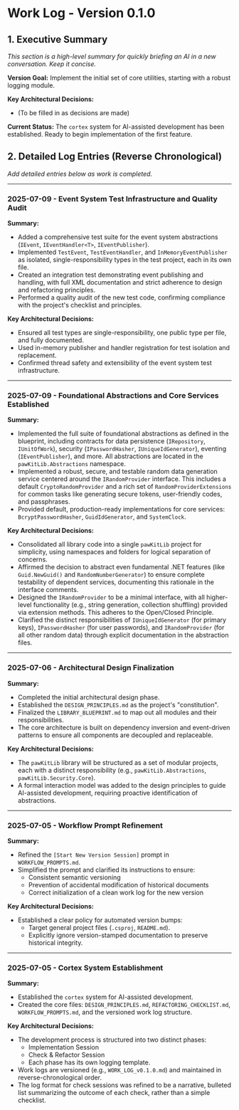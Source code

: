 ﻿# Work Log - Version 0.1.0

## 1. Executive Summary

*This section is a high-level summary for quickly briefing an AI in a new conversation. Keep it concise.*

**Version Goal:** Implement the initial set of core utilities, starting with a robust logging module.

**Key Architectural Decisions:**
- (To be filled in as decisions are made)

**Current Status:** The `cortex` system for AI-assisted development has been established. Ready to begin implementation of the first feature.

## 2. Detailed Log Entries (Reverse Chronological)

*Add detailed entries below as work is completed.*

---

### 2025-07-09 - Event System Test Infrastructure and Quality Audit

**Summary:**
- Added a comprehensive test suite for the event system abstractions (`IEvent`, `IEventHandler<T>`, `IEventPublisher`).
- Implemented `TestEvent`, `TestEventHandler`, and `InMemoryEventPublisher` as isolated, single-responsibility types in the test project, each in its own file.
- Created an integration test demonstrating event publishing and handling, with full XML documentation and strict adherence to design and refactoring principles.
- Performed a quality audit of the new test code, confirming compliance with the project's checklist and principles.

**Key Architectural Decisions:**
- Ensured all test types are single-responsibility, one public type per file, and fully documented.
- Used in-memory publisher and handler registration for test isolation and replacement.
- Confirmed thread safety and extensibility of the event system test infrastructure.

---

### 2025-07-09 - Foundational Abstractions and Core Services Established

**Summary:**
- Implemented the full suite of foundational abstractions as defined in the blueprint, including contracts for data persistence (`IRepository`, `IUnitOfWork`), security (`IPasswordHasher`, `IUniqueIdGenerator`), eventing (`IEventPublisher`), and more. All abstractions are located in the `pawKitLib.Abstractions` namespace.
- Implemented a robust, secure, and testable random data generation service centered around the `IRandomProvider` interface. This includes a default `CryptoRandomProvider` and a rich set of `RandomProviderExtensions` for common tasks like generating secure tokens, user-friendly codes, and passphrases.
- Provided default, production-ready implementations for core services: `BcryptPasswordHasher`, `GuidIdGenerator`, and `SystemClock`.

**Key Architectural Decisions:**
- Consolidated all library code into a single `pawKitLib` project for simplicity, using namespaces and folders for logical separation of concerns.
- Affirmed the decision to abstract even fundamental .NET features (like `Guid.NewGuid()` and `RandomNumberGenerator`) to ensure complete testability of dependent services, documenting this rationale in the interface comments.
- Designed the `IRandomProvider` to be a minimal interface, with all higher-level functionality (e.g., string generation, collection shuffling) provided via extension methods. This adheres to the Open/Closed Principle.
- Clarified the distinct responsibilities of `IUniqueIdGenerator` (for primary keys), `IPasswordHasher` (for user passwords), and `IRandomProvider` (for all other random data) through explicit documentation in the abstraction files.

---

### 2025-07-06 - Architectural Design Finalization

**Summary:**
- Completed the initial architectural design phase.
- Established the `DESIGN_PRINCIPLES.md` as the project's "constitution".
- Finalized the `LIBRARY_BLUEPRINT.md` to map out all modules and their responsibilities.
- The core architecture is built on dependency inversion and event-driven patterns to ensure all components are decoupled and replaceable.

**Key Architectural Decisions:**
- The `pawKitLib` library will be structured as a set of modular projects, each with a distinct responsibility (e.g., `pawKitLib.Abstractions`, `pawKitLib.Security.Core`).
- A formal interaction model was added to the design principles to guide AI-assisted development, requiring proactive identification of abstractions.

---

### 2025-07-05 - Workflow Prompt Refinement

**Summary:**
- Refined the `[Start New Version Session]` prompt in `WORKFLOW_PROMPTS.md`.
- Simplified the prompt and clarified its instructions to ensure:
  - Consistent semantic versioning
  - Prevention of accidental modification of historical documents
  - Correct initialization of a clean work log for the new version

**Key Architectural Decisions:**
- Established a clear policy for automated version bumps:
  - Target general project files (`.csproj`, `README.md`).
  - Explicitly ignore version-stamped documentation to preserve historical integrity.

---

### 2025-07-05 - Cortex System Establishment

**Summary:**
- Established the `cortex` system for AI-assisted development.
- Created the core files: `DESIGN_PRINCIPLES.md`, `REFACTORING_CHECKLIST.md`, `WORKFLOW_PROMPTS.md`, and the versioned work log structure.

**Key Architectural Decisions:**
- The development process is structured into two distinct phases:
  - Implementation Session
  - Check & Refactor Session
  - Each phase has its own logging template.
- Work logs are versioned (e.g., `WORK_LOG_v0.1.0.md`) and maintained in reverse-chronological order.
- The log format for check sessions was refined to be a narrative, bulleted list summarizing the outcome of each check, rather than a simple checklist.